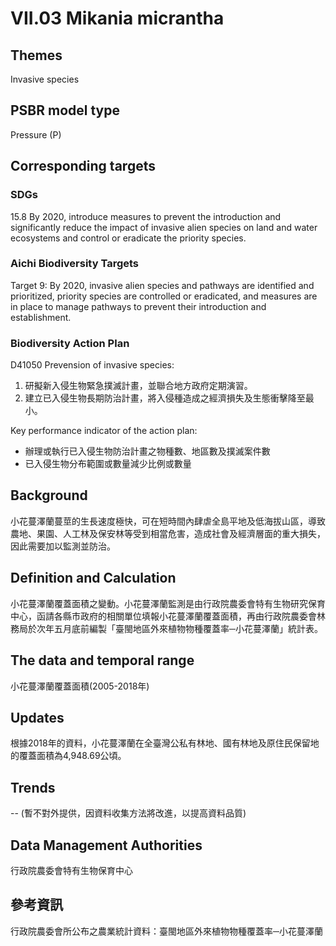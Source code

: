 # VII.03 Mikania micrantha

<script type="text/javascript" src="http://cdn.mathjax.org/mathjax/latest/MathJax.js?config=TeX-AMS-MML_HTMLorMML"></script>

## Themes
Invasive species
## PSBR model type
Pressure (P)
## Corresponding targets
### SDGs
15.8 By 2020, introduce measures to prevent the introduction and significantly reduce the impact of invasive alien species on land and water ecosystems and control or eradicate the priority species.
### Aichi Biodiversity Targets
Target 9: By 2020, invasive alien species and pathways are identified and prioritized, priority species are controlled or eradicated, and measures are in place to manage pathways to prevent their introduction and establishment.
### Biodiversity Action Plan
D41050 Prevension of invasive species:
1. 研擬新入侵生物緊急撲滅計畫，並聯合地方政府定期演習。
2. 建立已入侵生物長期防治計畫，將入侵種造成之經濟損失及生態衝擊降至最小。

Key performance indicator of the action plan:
* 辦理或執行已入侵生物防治計畫之物種數、地區數及撲滅案件數
* 已入侵生物分布範圍或數量減少比例或數量
## Background
小花蔓澤蘭蔓莖的生長速度極快，可在短時間內肆虐全島平地及低海拔山區，導致農地、果園、人工林及保安林等受到相當危害，造成社會及經濟層面的重大損失，因此需要加以監測並防治。
## Definition and Calculation
小花蔓澤蘭覆蓋面積之變動。小花蔓澤蘭監測是由行政院農委會特有生物研究保育中心，函請各縣市政府的相關單位填報小花蔓澤蘭覆蓋面積，再由行政院農委會林務局於次年五月底前編製「臺閩地區外來植物物種覆蓋率─小花蔓澤蘭」統計表。
## The data and temporal range
小花蔓澤蘭覆蓋面積(2005-2018年)
## Updates
根據2018年的資料，小花蔓澤蘭在全臺灣公私有林地、國有林地及原住民保留地的覆蓋面積為4,948.69公頃。
## Trends
-- (暫不對外提供，因資料收集方法將改進，以提高資料品質)
## Data Management Authorities
行政院農委會特有生物保育中心
## 參考資訊
行政院農委會所公布之農業統計資料：臺閩地區外來植物物種覆蓋率─小花蔓澤蘭